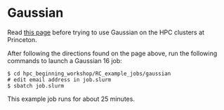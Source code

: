 # Gaussian

Read [this page](https://researchcomputing.princeton.edu/gaussian) before trying to use Gaussian on the HPC clusters at Princeton.

After following the directions found on the page above, run the following commands to launch a Gaussian 16 job:

```
$ cd hpc_beginning_workshop/RC_example_jobs/gaussian
# edit email address in job.slurm
$ sbatch job.slurm
```

This example job runs for about 25 minutes.
